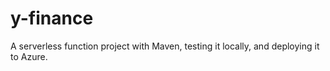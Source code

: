 # y-finance
A serverless function project with Maven, testing it locally, and deploying it to Azure. 
